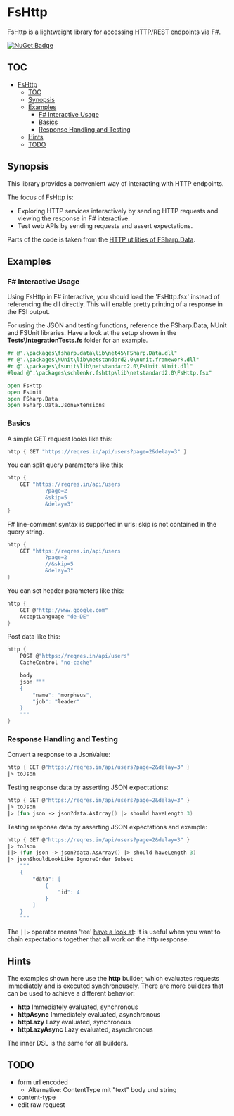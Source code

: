 # FsHttp

FsHttp is a lightweight library for accessing HTTP/REST endpoints via F#.

[![NuGet Badge](http://img.shields.io/nuget/v/SchlenkR.FsHttp.svg?style=flat)](https://www.nuget.org/packages/SchlenkR.FsHttp)

## TOC

- [FsHttp](#fshttp)
  - [TOC](#toc)
  - [Synopsis](#synopsis)
  - [Examples](#examples)
    - [F# Interactive Usage](#f-interactive-usage)
    - [Basics](#basics)
    - [Response Handling and Testing](#response-handling-and-testing)
  - [Hints](#hints)
  - [TODO](#todo)

## Synopsis

This library provides a convenient way of interacting with HTTP endpoints.

The focus of FsHttp is:

- Exploring HTTP services interactively by sending HTTP requests and viewing the response in F# interactive.
- Test web APIs by sending requests and assert expectations.

Parts of the code is taken from the [HTTP utilities of FSharp.Data](http://fsharp.github.io/FSharp.Data/library/Http.html).

## Examples

### F# Interactive Usage

Using FsHttp in F# interactive, you should load the 'FsHttp.fsx' instead of referencing the dll directly. This will enable pretty printing of a response in the FSI output.

For using the JSON and testing functions, reference the FSharp.Data, NUnit and FSUnit libraries. Have a look at the setup shown in the **Tests\IntegrationTests.fs** folder for an example.

```fsharp
#r @".\packages\fsharp.data\lib\net45\FSharp.Data.dll"
#r @".\packages\NUnit\lib\netstandard2.0\nunit.framework.dll"
#r @".\packages\fsunit\lib\netstandard2.0\FsUnit.NUnit.dll"
#load @".\packages\schlenkr.fshttp\lib\netstandard2.0\FsHttp.fsx"

open FsHttp
open FsUnit
open FSharp.Data
open FSharp.Data.JsonExtensions
```

### Basics

A simple GET request looks like this:

```fsharp
http { GET "https://reqres.in/api/users?page=2&delay=3" }
```

You can split query parameters like this:

```fsharp
http {
    GET "https://reqres.in/api/users
            ?page=2
            &skip=5
            &delay=3"
}
```

F# line-comment syntax is supported in urls: skip is not contained in the query string.

```fsharp
http {
    GET "https://reqres.in/api/users
            ?page=2
            //&skip=5
            &delay=3"
}
```

You can set header parameters like this:

```fsharp
http {
    GET @"http://www.google.com"
    AcceptLanguage "de-DE"
}
```

Post data like this:

```fsharp
http { 
    POST @"https://reqres.in/api/users"
    CacheControl "no-cache"

    body
    json """
    {
        "name": "morpheus",
        "job": "leader"
    }
    """
}
```

### Response Handling and Testing

Convert a response to a JsonValue:

```fsharp
http { GET @"https://reqres.in/api/users?page=2&delay=3" }
|> toJson
```

Testing response data by asserting JSON expectations:

```fsharp
http { GET @"https://reqres.in/api/users?page=2&delay=3" }
|> toJson
|> (fun json -> json?data.AsArray() |> should haveLength 3)
```

Testing response data by asserting JSON expectations and example:

```fsharp
http { GET @"https://reqres.in/api/users?page=2&delay=3" }
|> toJson
||> (fun json -> json?data.AsArray() |> should haveLength 3)
|> jsonShouldLookLike IgnoreOrder Subset
    """
    {
        "data": [
            {
                "id": 4
            }
        ]
    }
    """
```

The `||>` operator means 'tee' [have a look at](https://fsharpforfunandprofit.com/rop/): It is useful when you want to chain expectations together that all work on the http response.

## Hints

The examples shown here use the **http** builder, which evaluates requests immediately and is executed synchronousely. There are more builders that can be used to achieve a different behavior:

- **http** Immediately evaluated, synchronous
- **httpAsync** Immediately evaluated, asynchronous
- **httpLazy** Lazy evaluated, synchronous
- **httpLazyAsync** Lazy evaluated, asynchronous

The inner DSL is the same for all builders.

## TODO

* form url encoded
  * Alternative: ContentType mit "text" body und string
* content-type
* edit raw request